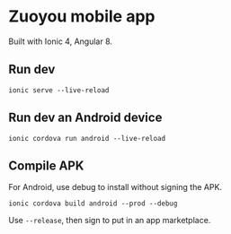 # Zuoyou mobile app

Built with Ionic 4, Angular 8.

## Run dev

`ionic serve --live-reload`

## Run dev an Android device

`ionic cordova run android --live-reload`

## Compile APK

For Android, use debug to install without signing the APK.
```
ionic cordova build android --prod --debug
```

Use `--release`, then sign to put in an app marketplace.
